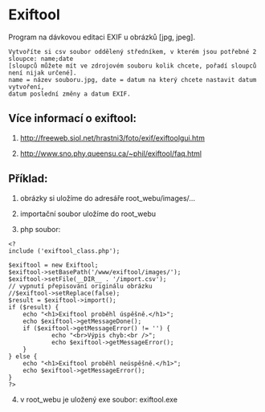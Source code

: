 ﻿Exiftool
========

Program na dávkovou editaci EXIF u obrázků [jpg, jpeg].


	Vytvoříte si csv soubor oddělený středníkem, v kterém jsou potřebné 2 sloupce: name;date
	[sloupců můžete mít ve zdrojovém souboru kolik chcete, pořadí sloupců není nijak určené].
	name = název souboru.jpg, date = datum na který chcete nastavit datum vytvoření,
	datum poslední změny a datum EXIF.

Více informací o exiftool:
--------------------------
  1) http://freeweb.siol.net/hrastni3/foto/exif/exiftoolgui.htm

  2) http://www.sno.phy.queensu.ca/~phil/exiftool/faq.html


Příklad:
--------
  1) obrázky si uložíme do adresáře root_webu/images/...

  2) importační soubor uložíme do root_webu

  3) php soubor:

	<?
	include ('exiftool_class.php');

	$exiftool = new Exiftool;
	$exiftool->setBasePath('/www/exiftool/images/');
	$exiftool->setFile(__DIR__ . '/import.csv');
	// vypnutí přepisování originálu obrázku
	//$exiftool->setReplace(false);
	$result = $exiftool->import();
	if ($result) {
		echo "<h1>Exiftool proběhl úspěšně.</h1>";
		echo $exiftool->getMessageDone();
		if ($exiftool->getMessageError() != '') {
				echo "<br>Výpis chyb:<br />";
				echo $exiftool->getMessageError();
		}
	} else {
		echo "<h1>Exiftool proběhl neúspěšně.</h1>";
		echo $exiftool->getMessageError();
	}
	?>

  4) v root_webu je uložený exe soubor: exiftool.exe

